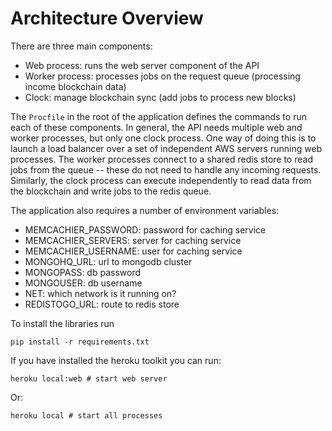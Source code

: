 # Architecture Overview

There are three main components:

* Web process: runs the web server component of the API
* Worker process: processes jobs on the request queue (processing income blockchain data)
* Clock: manage blockchain sync (add jobs to process new blocks)

The `Procfile` in the root of the application defines the commands to run each of these components. In general, the API needs multiple web and worker processes, but only one clock process. One way of doing this is to launch a load balancer over a set of independent AWS servers running web processes. The worker processes connect to a shared redis store to read jobs from the queue -- these do not need to handle any incoming requests. Similarly, the clock process can execute independently to read data from the blockchain and write jobs to the redis queue.

The application also requires a number of environment variables:

* MEMCACHIER_PASSWORD: password for caching service
* MEMCACHIER_SERVERS: server for caching service
* MEMCACHIER_USERNAME: user for caching service
* MONGOHQ_URL: url to mongodb cluster
* MONGOPASS: db password
* MONGOUSER: db username
* NET: which network is it running on?
* REDISTOGO_URL: route to redis store

To install the libraries run

    pip install -r requirements.txt

If you have installed the heroku toolkit you can run:

    heroku local:web # start web server

Or:

    heroku local # start all processes
